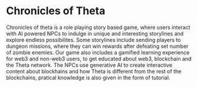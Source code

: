 # Chronicles of Theta
Chronicles of theta is a role playing story based game, where users interact with AI powered NPCs to indulge in unique and interesting storylines and explore endless possibilites. Some storylines include sending players to dungeon missions, where they can win rewards after defeating set number of zombie enemies. Our game also includes a gamified learning experience for web3 and non-web3 users, to get educated about web3, blockchain and the Theta network. The NPCs use generative AI to create interactive content about blockhains and how Theta is different from the rest of the blockchains, pratical knowledge is also given in the form of tutorial.
